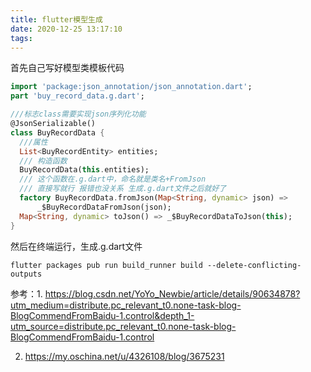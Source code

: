 ```yaml
---
title: flutter模型生成
date: 2020-12-25 13:17:10
tags:
---
```


首先自己写好模型类模板代码

```dart
import 'package:json_annotation/json_annotation.dart';
part 'buy_record_data.g.dart';

///标志class需要实现json序列化功能
@JsonSerializable()
class BuyRecordData {
  ///属性
  List<BuyRecordEntity> entities;
  /// 构造函数
  BuyRecordData(this.entities);
  /// 这个函数在.g.dart中，命名就是类名+FromJson
  /// 直接写就行 报错也没关系 生成.g.dart文件之后就好了
  factory BuyRecordData.fromJson(Map<String, dynamic> json) =>
      _$BuyRecordDataFromJson(json);
  Map<String, dynamic> toJson() => _$BuyRecordDataToJson(this);
}
```

然后在终端运行，生成.g.dart文件

```
flutter packages pub run build_runner build --delete-conflicting-outputs

```

参考：1. https://blog.csdn.net/YoYo_Newbie/article/details/90634878?utm_medium=distribute.pc_relevant_t0.none-task-blog-BlogCommendFromBaidu-1.control&depth_1-utm_source=distribute.pc_relevant_t0.none-task-blog-BlogCommendFromBaidu-1.control

2. https://my.oschina.net/u/4326108/blog/3675231
